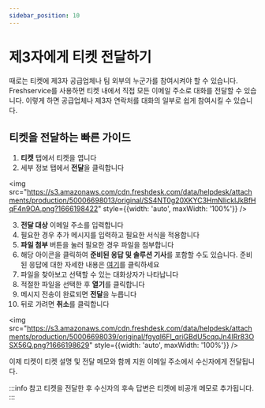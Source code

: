 ```yaml
---
sidebar_position: 10
---
```


# 제3자에게 티켓 전달하기

때로는 티켓에 제3자 공급업체나 팀 외부의 누군가를 참여시켜야 할 수 있습니다. Freshservice를 사용하면 티켓 내에서 직접 모든 이메일 주소로 대화를 전달할 수 있습니다. 이렇게 하면 공급업체나 제3자 연락처를 대화의 일부로 쉽게 참여시킬 수 있습니다.

## 티켓을 전달하는 빠른 가이드

1. **티켓** 탭에서 티켓을 엽니다
2. 세부 정보 탭에서 **전달**을 클릭합니다

<img src="https://s3.amazonaws.com/cdn.freshdesk.com/data/helpdesk/attachments/production/50006698013/original/SS4NT0g20XKYC3HmNIicklJkBfHqF4n9OA.png?1666198422" style={{width: 'auto', maxWidth: '100%'}} />

3. **전달 대상** 이메일 주소를 입력합니다
4. 필요한 경우 추가 메시지를 입력하고 필요한 서식을 적용합니다
5. **파일 첨부** 버튼을 눌러 필요한 경우 파일을 첨부합니다
6. 해당 아이콘을 클릭하여 **준비된 응답 및 솔루션 기사**를 포함할 수도 있습니다. 준비된 응답에 대한 자세한 내용은 [여기](https://support.freshservice.com/support/solutions/articles/154963-using-canned-responses-in-ticket-replies)를 클릭하세요
7. 파일을 찾아보고 선택할 수 있는 대화상자가 나타납니다
8. 적절한 파일을 선택한 후 **열기**를 클릭합니다
9. 메시지 전송이 완료되면 **전달**을 누릅니다
10. 뒤로 가려면 **취소**를 클릭합니다

<img src="https://s3.amazonaws.com/cdn.freshdesk.com/data/helpdesk/attachments/production/50006698039/original/fgyql6Fl_qriGBdU5cqqJn4IRr83OSX56Q.png?1666198629" style={{width: 'auto', maxWidth: '100%'}} />

이제 티켓이 티켓 설명 및 전달 메모와 함께 지원 이메일 주소에서 수신자에게 전달됩니다.

:::info 참고
티켓을 전달한 후 수신자의 후속 답변은 티켓에 비공개 메모로 추가됩니다.
:::